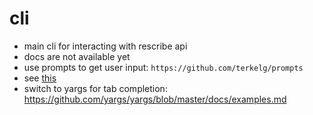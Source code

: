 # cli

- main cli for interacting with rescribe api
- docs are not available yet
- use prompts to get user input: `https://github.com/terkelg/prompts`
- see [this](https://yvonnickfrin.dev/seven-libraries-to-build-nodejs-cli)
- switch to yargs for tab completion: https://github.com/yargs/yargs/blob/master/docs/examples.md
